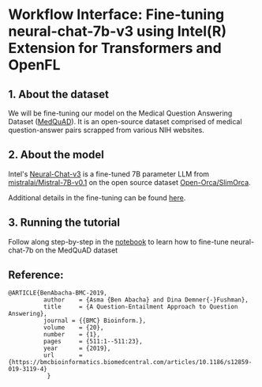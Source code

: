 # **Workflow Interface:** Fine-tuning neural-chat-7b-v3 using Intel(R) Extension for Transformers and OpenFL

## 1. About the dataset

We will be fine-tuning our model on the Medical Question Answering Dataset ([MedQuAD](https://github.com/abachaa/MedQuAD)). It is an open-source dataset comprised of medical question-answer pairs scrapped from various NIH websites.

## 2. About the model

Intel's [Neural-Chat-v3](https://huggingface.co/Intel/neural-chat-7b-v3) is a fine-tuned 7B parameter LLM from [mistralai/Mistral-7B-v0.1](https://huggingface.co/mistralai/Mistral-7B-v0.1) on the open source dataset [Open-Orca/SlimOrca](https://huggingface.co/datasets/Open-Orca/SlimOrca).

Additional details in the fine-tuning can be found [here](https://medium.com/intel-analytics-software/the-practice-of-supervised-finetuning-and-direct-preference-optimization-on-habana-gaudi2-a1197d8a3cd3).

## 3. Running the tutorial

Follow along step-by-step in the [notebook](Workflow_Interface_NeuralChat.ipynb) to learn how to fine-tune neural-chat-7b on the MedQuAD dataset

## Reference:
```
@ARTICLE{BenAbacha-BMC-2019,    
          author    = {Asma {Ben Abacha} and Dina Demner{-}Fushman},
          title     = {A Question-Entailment Approach to Question Answering},
          journal = {{BMC} Bioinform.}, 
          volume    = {20},
          number    = {1},
          pages     = {511:1--511:23},
          year      = {2019},
          url       = {https://bmcbioinformatics.biomedcentral.com/articles/10.1186/s12859-019-3119-4}
           } 
```